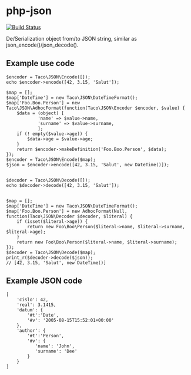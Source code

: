 php-json
========

[![Build Status](https://travis-ci.org/tacoberu/php-json.svg?branch=master)](https://travis-ci.org/tacoberu/php-json)

De/Serialization object from/to JSON string, similar as json_encode()/json_decode().


## Example use code

    $encoder = Taco\JSON\Encode([]);
    echo $encoder->encode([42, 3.15, 'Salut']);

    $map = [];
    $map['DateTime'] = new Taco\JSON\DateTimeFormat();
    $map['Foo.Boo.Person'] = new Taco\JSON\AdhocFormat(function(Taco\JSON\Encoder $encoder, $value) {
    	$data = (object) [
    			'name' => $value->name,
    			'surname' => $value->surname,
    			];
    	if (! empty($value->age)) {
    		$data->age = $value->age;
    	}
    	return $encoder->makeDefinition('Foo.Boo.Person', $data);
    });
    $encoder = Taco\JSON\Encode($map);
    $json = $encoder->encode([42, 3.15, 'Salut', new DateTime()]);


    $decoder = Taco\JSON\Decode([]);
    echo $decoder->decode([42, 3.15, 'Salut']);


    $map = [];
    $map['DateTime'] = new Taco\JSON\DateTimeFormat();
    $map['Foo.Boo.Person'] = new AdhocFormat(Null, function(Taco\JSON\Decoder $decoder, $literal) {
    	if (isset($literal->age)) {
    		return new Foo\Boo\Person($literal->name, $literal->surname, $literal->age);
    	}
    	return new Foo\Boo\Person($literal->name, $literal->surname);
    });
    $decoder = Taco\JSON\Decode($map);
    print_r($decoder->decode($json));
    // [42, 3.15, 'Salut', new DateTime()]


## Example JSON code

    [
        'cislo': 42,
        'real': 3.1415,
        'datum': {
            '#t':'Date',
            '#v': '2005-08-15T15:52:01+00:00'
        },
        'author': {
            '#t':'Person',
            '#v': {
               'name': 'John',
               'surname': 'Dee'
            }
        }
    ]

